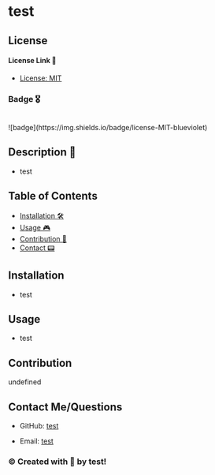 # test

  ## License 
  
  #### License Link 🎫 
  - [License: MIT](https://choosealicense.com/licenses/mit/)
  
  ### Badge 🎖
  <br/>
  ![badge](https://img.shields.io/badge/license-MIT-blueviolet)
  
  ## Description 📖
  - test

  ## Table of Contents 

  - [Installation 🛠](#installation)
  - [Usage 🎮](#usage)
  - [Contribution 👾](#contribution) 
  - [Contact 📟](#contact-me/questions)
        
  ## Installation
  - test
  ## Usage
  - test

  ## Contribution
  undefined

  ## Contact Me/Questions
  
  - GitHub: [test](https://github.com/test)

  - Email: [test](test)


  ### © Created with 💜 by test!

